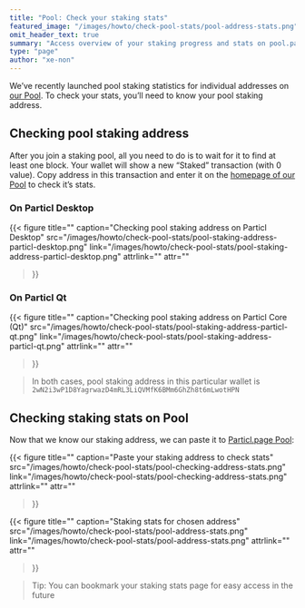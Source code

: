 ```yaml
---
title: "Pool: Check your staking stats"
featured_image: "/images/howto/check-pool-stats/pool-address-stats.png"
omit_header_text: true
summary: "Access overview of your staking progress and stats on pool.particl.page"
type: "page"
author: "xe-non"
---
```


We’ve recently launched pool staking statistics for individual addresses on [our Pool](https://pool.particl.page). To check your stats, you’ll need to know your pool staking address.


## Checking pool staking address

After you join a staking pool, all you need to do is to wait for it to find at least one block. Your wallet will show a new “Staked” transaction (with 0 value). Copy address in this transaction and enter it on the [homepage of our Pool](https://pool.particl.page) to check it’s stats.


### On Particl Desktop

{{< figure
  title=""
  caption="Checking pool staking address on Particl Desktop"
  src="/images/howto/check-pool-stats/pool-staking-address-particl-desktop.png"
  link="/images/howto/check-pool-stats/pool-staking-address-particl-desktop.png"
  attrlink=""
  attr=""
>}}

### On Particl Qt

{{< figure
  title=""
  caption="Checking pool staking address on Particl Core (Qt)"
  src="/images/howto/check-pool-stats/pool-staking-address-particl-qt.png"
  link="/images/howto/check-pool-stats/pool-staking-address-particl-qt.png"
  attrlink=""
  attr=""
>}}

> In both cases, pool staking address in this particular wallet is `2wN2i3wP1D8YagrwazD4mRL3LiQVMfK6BMm6GhZh8t6mLwotHPN`


## Checking staking stats on Pool

Now that we know our staking address, we can paste it to [Particl.page Pool](https://pool.particl.page):

{{< figure
  title=""
  caption="Paste your staking address to check stats"
  src="/images/howto/check-pool-stats/pool-checking-address-stats.png"
  link="/images/howto/check-pool-stats/pool-checking-address-stats.png"
  attrlink=""
  attr=""
>}}

{{< figure
  title=""
  caption="Staking stats for chosen address"
  src="/images/howto/check-pool-stats/pool-address-stats.png"
  link="/images/howto/check-pool-stats/pool-address-stats.png"
  attrlink=""
  attr=""
>}}

> Tip: You can bookmark your staking stats page for easy access in the future
